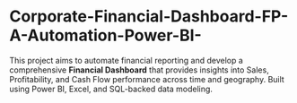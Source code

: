 # Corporate-Financial-Dashboard-FP-A-Automation-Power-BI-
This project aims to automate financial reporting and develop a comprehensive **Financial Dashboard** that provides insights into Sales, Profitability, and Cash Flow performance across time and geography. Built using Power BI, Excel, and SQL-backed data modeling.
